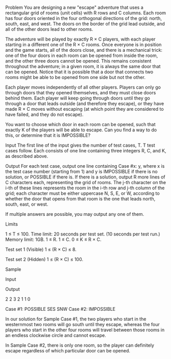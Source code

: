 Problem
You are designing a new "escape" adventure that uses a rectangular grid of rooms (unit cells) with R rows and C columns. Each room has four doors oriented in the four orthogonal directions of the grid: north, south, east, and west. The doors on the border of the grid lead outside, and all of the other doors lead to other rooms.

The adventure will be played by exactly R × C players, with each player starting in a different one of the R × C rooms. Once everyone is in position and the game starts, all of the doors close, and there is a mechanical trick: one of the four doors in each room can be opened from inside the room, and the other three doors cannot be opened. This remains consistent throughout the adventure; in a given room, it is always the same door that can be opened. Notice that it is possible that a door that connects two rooms might be able to be opened from one side but not the other.

Each player moves independently of all other players. Players can only go through doors that they opened themselves, and they must close doors behind them. Each player will keep going through doors until they go through a door that leads outside (and therefore they escape), or they have made R × C moves without escaping (at which point they are considered to have failed, and they do not escape).

You want to choose which door in each room can be opened, such that exactly K of the players will be able to escape. Can you find a way to do this, or determine that it is IMPOSSIBLE?

Input
The first line of the input gives the number of test cases, T. T test cases follow. Each consists of one line containing three integers R, C, and K, as described above.

Output
For each test case, output one line containing Case #x: y, where x is the test case number (starting from 1) and y is IMPOSSIBLE if there is no solution, or POSSIBLE if there is. If there is a solution, output R more lines of C characters each, representing the grid of rooms. The j-th character on the i-th of these lines represents the room in the i-th row and j-th column of the grid; each character must be either uppercase N, S, E, or W, according to whether the door that opens from that room is the one that leads north, south, east, or west.

If multiple answers are possible, you may output any one of them.

Limits

1 ≤ T ≤ 100.
Time limit: 20 seconds per test set. (10 seconds per test run.)
Memory limit: 1GB.
1 ≤ R.
1 ≤ C.
0 ≤ K ≤ R × C.

Test set 1 (Visible)
1 ≤ (R × C) ≤ 8.

Test set 2 (Hidden)
1 ≤ (R × C) ≤ 100.

Sample

Input

Output

2
2 3 2
1 1 0


Case #1: POSSIBLE
SES
SNW
Case #2: IMPOSSIBLE


In our solution for Sample Case #1, the two players who start in the westernmost two rooms will go south until they escape, whereas the four players who start in the other four rooms will travel between those rooms in an endless clockwise circle and cannot escape.

In Sample Case #2, there is only one room, so the player can definitely escape regardless of which particular door can be opened.
